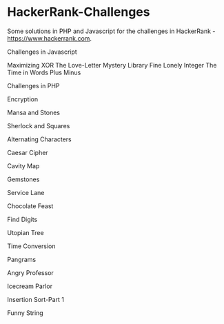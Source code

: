 # HackerRank-Challenges

Some solutions in PHP and Javascript for the challenges in HackerRank - https://www.hackerrank.com.

Challenges in Javascript

Maximizing XOR
The Love-Letter Mystery
Library Fine
Lonely Integer
The Time in Words
Plus Minus

Challenges in PHP

Encryption

Mansa and Stones

Sherlock and Squares

Alternating Characters

Caesar Cipher

Cavity Map

Gemstones

Service Lane

Chocolate Feast

Find Digits

Utopian Tree

Time Conversion

Pangrams

Angry Professor

Icecream Parlor

Insertion Sort-Part 1

Funny String







